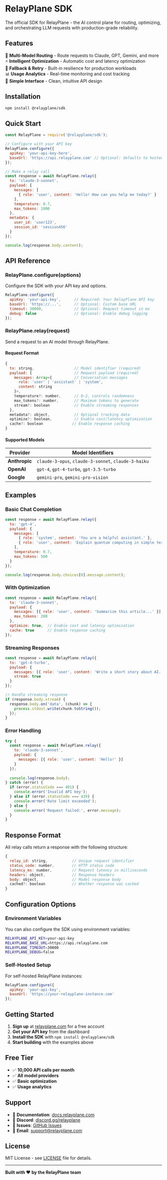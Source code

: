 # RelayPlane SDK

The official SDK for RelayPlane - the AI control plane for routing, optimizing, and orchestrating LLM requests with production-grade reliability.

## Features

🚀 **Multi-Model Routing** - Route requests to Claude, GPT, Gemini, and more  
⚡ **Intelligent Optimization** - Automatic cost and latency optimization  
🔄 **Fallback & Retry** - Built-in resilience for production workloads  
📊 **Usage Analytics** - Real-time monitoring and cost tracking  
🎯 **Simple Interface** - Clean, intuitive API design  

## Installation

```bash
npm install @relayplane/sdk
```

## Quick Start

```javascript
const RelayPlane = require('@relayplane/sdk');

// Configure with your API key
RelayPlane.configure({
  apiKey: 'your-api-key-here',
  baseUrl: 'https://api.relayplane.com' // Optional: defaults to hosted service
});

// Make a relay call
const response = await RelayPlane.relay({
  to: 'claude-3-sonnet',
  payload: {
    messages: [
      { role: 'user', content: 'Hello! How can you help me today?' }
    ],
    temperature: 0.7,
    max_tokens: 1000
  },
  metadata: {
    user_id: 'user123',
    session_id: 'session456'
  }
});

console.log(response.body.content);
```

## API Reference

### RelayPlane.configure(options)

Configure the SDK with your API key and options.

```javascript
RelayPlane.configure({
  apiKey: 'your-api-key',      // Required: Your RelayPlane API key
  baseUrl: 'https://...',      // Optional: Custom base URL
  timeout: 30000,              // Optional: Request timeout in ms
  debug: false                 // Optional: Enable debug logging
});
```

### RelayPlane.relay(request)

Send a request to an AI model through RelayPlane.

#### Request Format

```javascript
{
  to: string,                  // Model identifier (required)
  payload: {                   // Request payload (required)
    messages: Array<{          // Conversation messages
      role: 'user' | 'assistant' | 'system',
      content: string
    }>,
    temperature?: number,      // 0-2, controls randomness
    max_tokens?: number,       // Maximum tokens to generate
    stream?: boolean           // Enable streaming responses
  },
  metadata?: object,           // Optional tracking data
  optimize?: boolean,          // Enable cost/latency optimization
  cache?: boolean             // Enable response caching
}
```

#### Supported Models

| Provider | Model Identifiers |
|----------|------------------|
| **Anthropic** | `claude-3-opus`, `claude-3-sonnet`, `claude-3-haiku` |
| **OpenAI** | `gpt-4`, `gpt-4-turbo`, `gpt-3.5-turbo` |
| **Google** | `gemini-pro`, `gemini-pro-vision` |

## Examples

### Basic Chat Completion

```javascript
const response = await RelayPlane.relay({
  to: 'gpt-4',
  payload: {
    messages: [
      { role: 'system', content: 'You are a helpful assistant.' },
      { role: 'user', content: 'Explain quantum computing in simple terms.' }
    ],
    temperature: 0.7,
    max_tokens: 500
  }
});

console.log(response.body.choices[0].message.content);
```

### With Optimization

```javascript
const response = await RelayPlane.relay({
  to: 'claude-3-sonnet',
  payload: {
    messages: [{ role: 'user', content: 'Summarize this article...' }],
    max_tokens: 200
  },
  optimize: true,  // Enable cost and latency optimization
  cache: true      // Enable response caching
});
```

### Streaming Responses

```javascript
const response = await RelayPlane.relay({
  to: 'gpt-4-turbo',
  payload: {
    messages: [{ role: 'user', content: 'Write a short story about AI.' }],
    stream: true
  }
});

// Handle streaming response
if (response.body.stream) {
  response.body.on('data', (chunk) => {
    process.stdout.write(chunk.toString());
  });
}
```

### Error Handling

```javascript
try {
  const response = await RelayPlane.relay({
    to: 'claude-3-sonnet',
    payload: {
      messages: [{ role: 'user', content: 'Hello!' }]
    }
  });
  
  console.log(response.body);
} catch (error) {
  if (error.statusCode === 401) {
    console.error('Invalid API key');
  } else if (error.statusCode === 429) {
    console.error('Rate limit exceeded');
  } else {
    console.error('Request failed:', error.message);
  }
}
```

## Response Format

All relay calls return a response with the following structure:

```javascript
{
  relay_id: string,           // Unique request identifier
  status_code: number,        // HTTP status code
  latency_ms: number,         // Request latency in milliseconds
  headers: object,            // Response headers
  body: object,               // Model response body
  cached?: boolean            // Whether response was cached
}
```

## Configuration Options

### Environment Variables

You can also configure the SDK using environment variables:

```bash
RELAYPLANE_API_KEY=your-api-key
RELAYPLANE_BASE_URL=https://api.relayplane.com
RELAYPLANE_TIMEOUT=30000
RELAYPLANE_DEBUG=false
```

### Self-Hosted Setup

For self-hosted RelayPlane instances:

```javascript
RelayPlane.configure({
  apiKey: 'your-api-key',
  baseUrl: 'https://your-relayplane-instance.com'
});
```

## Getting Started

1. **Sign up** at [relayplane.com](https://relayplane.com) for a free account
2. **Get your API key** from the dashboard
3. **Install the SDK** with `npm install @relayplane/sdk`
4. **Start building** with the examples above

## Free Tier

- ✅ **10,000 API calls per month**
- ✅ **All model providers**
- ✅ **Basic optimization**
- ✅ **Usage analytics**

## Support

- 📖 **Documentation**: [docs.relayplane.com](https://docs.relayplane.com)
- 💬 **Discord**: [discord.gg/relayplane](https://discord.gg/relayplane)
- 🐛 **Issues**: [GitHub Issues](https://github.com/RelayPlane/sdk/issues)
- 📧 **Email**: support@relayplane.com

## License

MIT License - see [LICENSE](LICENSE) file for details.

---

**Built with ❤️ by the RelayPlane team** 